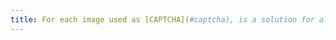 ```yaml
---
title: For each image used as [CAPTCHA](#captcha), is a solution for alternative access to the content or to the purpose of the CAPTCHA available?
---
```

